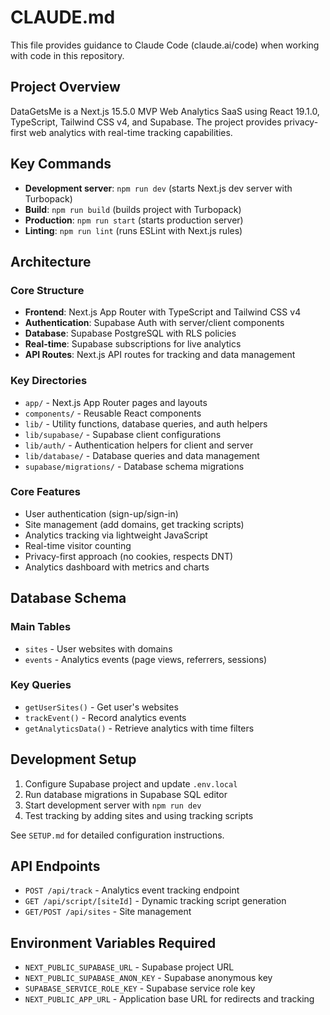 # CLAUDE.md

This file provides guidance to Claude Code (claude.ai/code) when working with code in this repository.

## Project Overview

DataGetsMe is a Next.js 15.5.0 MVP Web Analytics SaaS using React 19.1.0, TypeScript, Tailwind CSS v4, and Supabase. The project provides privacy-first web analytics with real-time tracking capabilities.

## Key Commands

- **Development server**: `npm run dev` (starts Next.js dev server with Turbopack)
- **Build**: `npm run build` (builds project with Turbopack)
- **Production**: `npm run start` (starts production server)
- **Linting**: `npm run lint` (runs ESLint with Next.js rules)

## Architecture

### Core Structure
- **Frontend**: Next.js App Router with TypeScript and Tailwind CSS v4
- **Authentication**: Supabase Auth with server/client components
- **Database**: Supabase PostgreSQL with RLS policies
- **Real-time**: Supabase subscriptions for live analytics
- **API Routes**: Next.js API routes for tracking and data management

### Key Directories
- `app/` - Next.js App Router pages and layouts
- `components/` - Reusable React components
- `lib/` - Utility functions, database queries, and auth helpers
- `lib/supabase/` - Supabase client configurations
- `lib/auth/` - Authentication helpers for client and server
- `lib/database/` - Database queries and data management
- `supabase/migrations/` - Database schema migrations

### Core Features
- User authentication (sign-up/sign-in)
- Site management (add domains, get tracking scripts)
- Analytics tracking via lightweight JavaScript
- Real-time visitor counting
- Privacy-first approach (no cookies, respects DNT)
- Analytics dashboard with metrics and charts

## Database Schema

### Main Tables
- `sites` - User websites with domains
- `events` - Analytics events (page views, referrers, sessions)

### Key Queries
- `getUserSites()` - Get user's websites
- `trackEvent()` - Record analytics events
- `getAnalyticsData()` - Retrieve analytics with time filters

## Development Setup

1. Configure Supabase project and update `.env.local`
2. Run database migrations in Supabase SQL editor
3. Start development server with `npm run dev`
4. Test tracking by adding sites and using tracking scripts

See `SETUP.md` for detailed configuration instructions.

## API Endpoints

- `POST /api/track` - Analytics event tracking endpoint
- `GET /api/script/[siteId]` - Dynamic tracking script generation
- `GET/POST /api/sites` - Site management

## Environment Variables Required

- `NEXT_PUBLIC_SUPABASE_URL` - Supabase project URL
- `NEXT_PUBLIC_SUPABASE_ANON_KEY` - Supabase anonymous key
- `SUPABASE_SERVICE_ROLE_KEY` - Supabase service role key
- `NEXT_PUBLIC_APP_URL` - Application base URL for redirects and tracking
